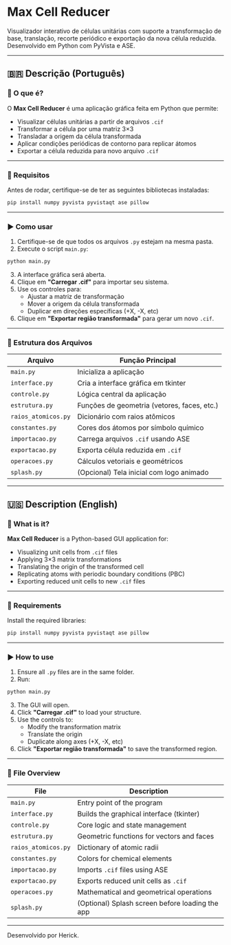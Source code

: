 # Max Cell Reducer

Visualizador interativo de células unitárias com suporte a transformação de base, translação, recorte periódico e exportação da nova célula reduzida. Desenvolvido em Python com PyVista e ASE.

---

## 🇧🇷 Descrição (Português)

### 📌 O que é?

O **Max Cell Reducer** é uma aplicação gráfica feita em Python que permite:
- Visualizar células unitárias a partir de arquivos `.cif`
- Transformar a célula por uma matriz 3×3
- Transladar a origem da célula transformada
- Aplicar condições periódicas de contorno para replicar átomos
- Exportar a célula reduzida para novo arquivo `.cif`

---

### 🧰 Requisitos

Antes de rodar, certifique-se de ter as seguintes bibliotecas instaladas:

```bash
pip install numpy pyvista pyvistaqt ase pillow
```

---

### ▶️ Como usar

1. Certifique-se de que todos os arquivos `.py` estejam na mesma pasta.
2. Execute o script `main.py`:

```bash
python main.py
```

3. A interface gráfica será aberta.
4. Clique em **"Carregar .cif"** para importar seu sistema.
5. Use os controles para:
   - Ajustar a matriz de transformação
   - Mover a origem da célula transformada
   - Duplicar em direções específicas (+X, -X, etc)
6. Clique em **"Exportar região transformada"** para gerar um novo `.cif`.

---

### 📂 Estrutura dos Arquivos

| Arquivo           | Função Principal                                   |
|-------------------|----------------------------------------------------|
| `main.py`         | Inicializa a aplicação                             |
| `interface.py`    | Cria a interface gráfica em tkinter                |
| `controle.py`     | Lógica central da aplicação                        |
| `estrutura.py`    | Funções de geometria (vetores, faces, etc.)        |
| `raios_atomicos.py` | Dicionário com raios atômicos                    |
| `constantes.py`   | Cores dos átomos por símbolo químico               |
| `importacao.py`   | Carrega arquivos `.cif` usando ASE                 |
| `exportacao.py`   | Exporta célula reduzida em `.cif`                  |
| `operacoes.py`    | Cálculos vetoriais e geométricos                   |
| `splash.py`       | (Opcional) Tela inicial com logo animado           |

---

## 🇺🇸 Description (English)

### 📌 What is it?

**Max Cell Reducer** is a Python-based GUI application for:

- Visualizing unit cells from `.cif` files
- Applying 3×3 matrix transformations
- Translating the origin of the transformed cell
- Replicating atoms with periodic boundary conditions (PBC)
- Exporting reduced unit cells to new `.cif` files

---

### 🧰 Requirements

Install the required libraries:

```bash
pip install numpy pyvista pyvistaqt ase pillow
```

---

### ▶️ How to use

1. Ensure all `.py` files are in the same folder.
2. Run:

```bash
python main.py
```

3. The GUI will open.
4. Click **"Carregar .cif"** to load your structure.
5. Use the controls to:
   - Modify the transformation matrix
   - Translate the origin
   - Duplicate along axes (+X, -X, etc)
6. Click **"Exportar região transformada"** to save the transformed region.

---

### 📂 File Overview

| File               | Description                                       |
|--------------------|---------------------------------------------------|
| `main.py`          | Entry point of the program                        |
| `interface.py`     | Builds the graphical interface (tkinter)          |
| `controle.py`      | Core logic and state management                   |
| `estrutura.py`     | Geometric functions for vectors and faces         |
| `raios_atomicos.py`| Dictionary of atomic radii                        |
| `constantes.py`    | Colors for chemical elements                      |
| `importacao.py`    | Imports `.cif` files using ASE                    |
| `exportacao.py`    | Exports reduced unit cells as `.cif`              |
| `operacoes.py`     | Mathematical and geometrical operations           |
| `splash.py`        | (Optional) Splash screen before loading the app   |

---

Desenvolvido por Herick.
